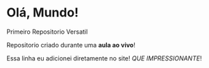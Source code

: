 # Olá, Mundo!
Primeiro Repositorio Versatil 

Repositorio criado durante uma **aula ao vivo**!

Essa linha eu adicionei diretamente no site! *QUE IMPRESSIONANTE*!
